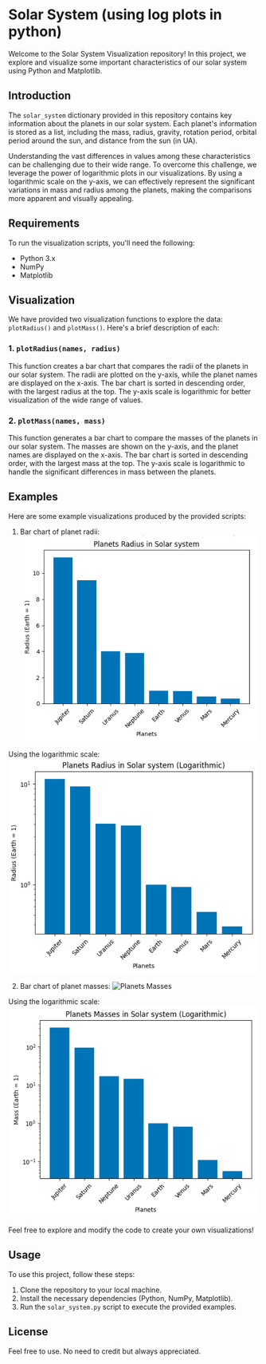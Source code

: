 # Solar System (using log plots in python)

Welcome to the Solar System Visualization repository! In this project, we explore and visualize some important characteristics of our solar system using Python and Matplotlib.

## Introduction

The `solar_system` dictionary provided in this repository contains key information about the planets in our solar system. Each planet's information is stored as a list, including the mass, radius, gravity, rotation period, orbital period around the sun, and distance from the sun (in UA).

Understanding the vast differences in values among these characteristics can be challenging due to their wide range. To overcome this challenge, we leverage the power of logarithmic plots in our visualizations. By using a logarithmic scale on the y-axis, we can effectively represent the significant variations in mass and radius among the planets, making the comparisons more apparent and visually appealing.

## Requirements

To run the visualization scripts, you'll need the following:

- Python 3.x
- NumPy
- Matplotlib

## Visualization

We have provided two visualization functions to explore the data: `plotRadius()` and `plotMass()`. Here's a brief description of each:

### 1. `plotRadius(names, radius)`

This function creates a bar chart that compares the radii of the planets in our solar system. The radii are plotted on the y-axis, while the planet names are displayed on the x-axis. The bar chart is sorted in descending order, with the largest radius at the top. The y-axis scale is logarithmic for better visualization of the wide range of values.

### 2. `plotMass(names, mass)`

This function generates a bar chart to compare the masses of the planets in our solar system. The masses are shown on the y-axis, and the planet names are displayed on the x-axis. The bar chart is sorted in descending order, with the largest mass at the top. The y-axis scale is logarithmic to handle the significant differences in mass between the planets.

## Examples

Here are some example visualizations produced by the provided scripts:

1. Bar chart of planet radii:
![Planets Radius](images/plot1.png)

Using the logarithmic scale:
![Planets Radius LOG](images/plot3.png)

2. Bar chart of planet masses:
![Planets Masses](images/planets_masses.png)

Using the logarithmic scale:
![Planets Masses LOG](images/plot4.png)

Feel free to explore and modify the code to create your own visualizations!

## Usage

To use this project, follow these steps:

1. Clone the repository to your local machine.
2. Install the necessary dependencies (Python, NumPy, Matplotlib).
3. Run the `solar_system.py` script to execute the provided examples.

## License

Feel free to use. No need to credit but always appreciated.


